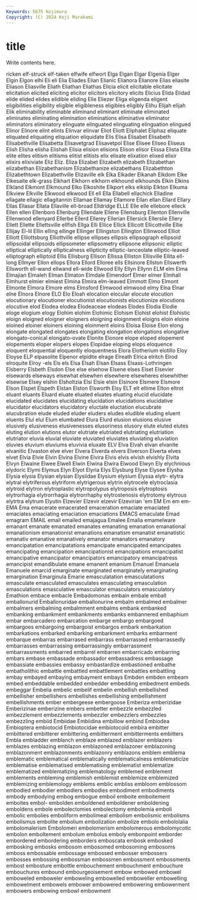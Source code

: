```yaml
---
Keywords: 5675 kojimura
Copyright: (C) 2024 Koji Murakami
---
```


# title

Write contents here.



ricken elf-struck elf-taken elfwife elfwort Elga Elgan Elgar Elgenia
Elger Elgin Elgon elhi Eli eli Elia Eliades Elian Elianic
Elianora Elianore Elias eliasite Eliason Eliasville Eliath Eliathan Eliathas Elicia
elicit elicitable elicitate elicitation elicited eliciting elicitor elicitors elicitory elicits
Elicius Elida Elidad elide elided elides elidible eliding Elie Eliezer
Eliga eligenda eligent eligibilities eligibility eligible eligibleness eligibles eligibly Elihu
Elijah elijah Elik eliminability eliminable eliminand eliminant eliminate eliminated eliminates
eliminating elimination eliminations eliminative eliminator eliminators eliminatory elinguate elinguated elinguating
elinguation elingued Elinor Elinore elint elints Elinvar elinvar Eliot Eliott
Eliphalet Eliphaz eliquate eliquated eliquating eliquation eliquidate Elis Elisa Elisabet
Elisabeth Elisabethville Elisabetta Elisavetgrad Elisavetpol Elise Elisee Eliseo Eliseus Elish
Elisha elisha Elishah Elisia elision elisions Elison elisor Elissa Elista
Elita elite elites elitism elitisms elitist elitists elix elixate elixation
elixed elixir elixirs elixiviate Eliz Eliz. Eliza Elizabet Elizabeth elizabeth
Elizabethan elizabethan Elizabethanism Elizabethanize elizabethans Elizabethton Elizabethtown Elizabethville Elizaville elk
Elka Elkader Elkanah Elkdom Elke Elkesaite elk-grass Elkhart Elkhorn elkhorn
elkhound elkhounds Elkin Elkins Elkland Elkmont Elkmound Elko Elkoshite Elkport
elks elkslip Elkton Elkuma Elkview Elkville Elkwood elkwood Ell ell
Ella Ellabell ellachick Elladine ellagate ellagic ellagitannin Ellamae Ellamay Ellamore
Ellan ellan Ellard Ellary Ellas Ellasar Ellata Ellaville ell-broad Elldridge
ELLE Elle elle ellebore elleck Ellen ellen Ellenboro Ellenburg Ellendale
Ellene Ellensburg Ellenton Ellenville Ellenwood ellenyard Ellerbe Ellerd Ellerey Ellerian
Ellersick Ellerslie Ellery Ellett Ellette Ellettsville ellfish Ellga Elli Ellice
Ellick Ellicott Ellicottville Ellie Ellijay El-lil Ellin elling ellinge Ellinger
Ellingston Ellington Ellinwood Elliot Elliott Elliottsburg Elliottville ellipse ellipses ellipsis
ellipsograph ellipsoid ellipsoidal ellipsoids ellipsometer ellipsometry ellipsone ellipsonic elliptic elliptical
elliptically ellipticalness ellipticity elliptic-lanceolate elliptic-leaved elliptograph elliptoid Ellis Ellisburg Ellison
Ellissa Elliston Ellisville Ellita ell-long Ellmyer Ellon ellops Ellora Ellord
Elloree ells Ellsinore Ellston Ellswerth Ellsworth ell-wand ellwand ell-wide Ellwood
Elly Ellyn Ellynn ELM elm Elma Elmajian Elmaleh Elman Elmaton
Elmdale Elmendorf Elmer elmer Elmhall Elmhurst elmier elmiest Elmina Elmira
elm-leaved Elmmott Elmo Elmont Elmonte Elmora Elmore elms Elmsford Elmwood
elmwood elmy Elna Elnar elne Elnora Elnore ELO Elo Eloah
elocation elocular elocute elocution elocutionary elocutioner elocutionist elocutionists elocutionize elocutions
elocutive elod Elodea elodea Elodeaceae elodeas Elodes Elodia Elodie eloge
elogium elogy Elohim elohim Elohimic Elohism Elohist elohist Elohistic eloign
eloigned eloigner eloigners eloigning eloignment eloigns eloin eloine eloined eloiner
eloiners eloining eloinment eloins Eloisa Eloise Elon elong elongate elongated
elongates elongating elongation elongations elongative elongato-conical elongato-ovate Elonite Elonore elope
eloped elopement elopements eloper elopers elopes Elopidae eloping elops eloquence
eloquent eloquential eloquently eloquentness Elora Elotherium elotillo Eloy Eloyse ELP
elpasolite Elpenor elpidite elrage Elreath Elrica elritch Elrod elroquite Elroy
-els Els els Elsa Elsah Elsan Elsass Elsass-Lothringen Elsberry Elsbeth
Elsdon Else else elsehow Elsene elses Elset Elsevier elsewards elseways
elsewhat elsewhen elsewhere elsewheres elsewhither elsewise Elsey elshin Elsholtzia Elsi
Elsie elsin Elsinore Elsmere Elsmore Elson Elspet Elspeth Elstan Elston
Elsworth Elsy ELT elt eltime Elton eltrot eluant eluants Eluard
eluate eluated eluates eluating elucid elucidate elucidated elucidates elucidating elucidation
elucidations elucidative elucidator elucidators elucidatory eluctate eluctation elucubrate elucubration elude
eluded eluder eluders eludes eludible eluding eluent eluents Elul elul
Elum elumbated Elura Elurd elusion elusions elusive elusively elusiveness elusivenesses
elusoriness elusory elute eluted elutes eluting elution elutions elutor elutriate
elutriated elutriating elutriation elutriator eluvia eluvial eluviate eluviated eluviates eluviating
eluviation eluvies eluvium eluviums eluvivia eluxate ELV Elva Elvah elvan
elvanite elvanitic Elvaston elve elver Elvera Elverda elvers Elverson Elverta
elves elvet Elvia Elvie Elvin Elvina Elvine Elvira Elvis elvis
elvish elvishly Elvita Elvyn Elwaine Elwee Elwell Elwin Elwina Elwira
Elwood Elwyn Ely elychnious elydoric Elymi Elymus Elyn Elyot Elyria
Elys Elysburg Elyse Elysee Elysha Elysia elysia Elysian elysian Elysiidae
Elysium elysium Elyssa elytr- elytra elytral elytriferous elytriform elytrigerous elytrin
elytrocele elytroclasia elytroid elytron elytroplastic elytropolypus elytroposis elytroptosis elytrorhagia elytrorrhagia
elytrorrhaphy elytrostenosis elytrotomy elytrous elytrtra elytrum Elyutin Elzevier Elzevir elzevir
Elzevirian 'em EM Em em em- EMA Ema emacerate emacerated
emaceration emaciate emaciated emaciates emaciating emaciation emaciations EMACS emaculate Emad
emagram EMAIL email emailed emajagua Emalee Emalia emamelware emanant emanate
emanated emanates emanating emanation emanational emanationism emanationist emanations emanatism emanatist
emanatistic emanativ emanative emanatively emanator emanators emanatory emancipatation emancipatations emancipate
emancipated emancipates emancipating emancipation emancipationist emancipations emancipatist emancipative emancipator emancipators
emancipatory emancipatress emancipist emandibulate emane emanent emanium Emanuel Emanuela Emanuele
emarcid emarginate emarginated emarginately emarginating emargination Emarginula Emarie emasculatation emasculatations
emasculate emasculated emasculates emasculating emasculation emasculations emasculative emasculator emasculators emasculatory
Emathion embace embacle Embadomonas embain embale emball emballonurid Emballonuridae emballonurine
embalm embalmed embalmer embalmers embalming embalmment embalms embank embanked embanking
embankment embankments embanks embannered embaphium embar embarcadero embarcation embarge embargo
embargoed embargoes embargoing embargoist embargos embark embarkation embarkations embarked embarking
embarkment embarks embarment embarque embarras embarrased embarrass embarrassed embarrassedly embarrasses
embarrassing embarrassingly embarrassment embarrassments embarred embarrel embarren embarricado embarring embars
embase embassade embassador embassadress embassage embassiate embassies embassy embastardize embastioned
embathe embatholithic embattle embattled embattlement embattles embattling embay embayed embaying
embayment embays Embden embden embeam embed embeddable embedded embedder embedding
embedment embeds embeggar Embelia embelic embelif embelin embellish embellished embellisher
embellishers embellishes embellishing embellishment embellishments ember embergeese embergoose Emberiza emberizidae
Emberizinae emberizine embers embetter embezzle embezzled embezzlement embezzlements embezzler embezzlers
embezzles embezzling embiid Embiidae Embiidina embillow embind Embiodea Embioptera embiotocid
Embiotocidae embiotocoid embira embitter embittered embitterer embittering embitterment embitterments embitters
Embla embladder emblanch emblaze emblazed emblazer emblazers emblazes emblazing emblazon
emblazoned emblazoner emblazoning emblazonment emblazonments emblazonry emblazons emblem emblema emblematic
emblematical emblematically emblematicalness emblematicize emblematise emblematised emblematising emblematist emblematize emblematized
emblematizing emblematology emblemed emblement emblements embleming emblemish emblemist emblemize emblemized
emblemizing emblemology emblems emblic embliss embloom emblossom embodied embodier embodiers
embodies embodiment embodiments embody embodying embog embogue emboil emboite emboitement
emboites embol- embolden emboldened emboldener emboldening emboldens embole embolectomies embolectomy
embolemia emboli embolic embolies emboliform embolimeal embolism embolismic embolisms embolismus
embolite embolium embolization embolize embolo embololalia embolomalerism Embolomeri embolomerism embolomerous
embolomycotic embolon emboltement embolum embolus emboly embonpoint emborder embordered embordering
emborders emboscata embosk embosked embosking embosks embosom embosomed embosoming embosoms
emboss embossable embossage embossed embosser embossers embosses embossing embossman embossmen
embossment embossments embost embosture embottle embouchement embouchment embouchure embouchures embound
embourgeoisement embow embowed embowel emboweled emboweler emboweling embowelled emboweller embowelling
embowelment embowels embower embowered embowering embowerment embowers embowing embowl embowment
